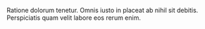 Ratione dolorum tenetur.
Omnis iusto in placeat ab nihil sit debitis.
Perspiciatis quam velit labore eos rerum enim.